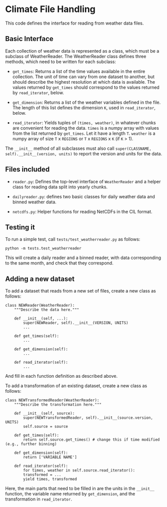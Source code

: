 # Climate File Handling

This code defines the interface for reading from weather data files.

## Basic Interface

Each collection of weather data is represented as a class, which must
be a subclass of WeatherReader.  The WeatherReader class defines three
methods, which need to be written for each subclass:

 - `get_times`: Returns a list of the time values available in the
   entire collection.  The unit of time can vary from one dataset to
   another, but should describe the highest resolution at which data
   is available.  The values returned by `get_times` should correspond
   to the values returned by `read_iterator`, below.

 - `get_dimension`: Returns a list of the weather variables defined in
   the file.  The length of this list defines the dimension `K`, used
   in `read_iterator`, below.

 - `read_iterator`: Yields tuples of `(times, weather)`, in whatever
   chunks are convenient for reading the data.  `times` is a numpy
   array with values from the list returned by `get_times`.  Let it
   have a length `T`.  `weather` is a numpy array of size `T` x
   `REGIONS` or `T` x `REGIONS` x `K` (if `K` > 1).

The `__init__` method of all subclasses must also call
`super(CLASSNAME, self).__init__(version, units)` to report the
version and units for the data.

## Files included

 - `reader.py`: Defines the top-level interface of `WeatherReader` and
   a helper class for reading data split into yearly chunks.

 - `dailyreader.py`: defines two basic classes for daily weather data
   and binned weather data.

 - `netcdfs.py`: Helper functions for reading NetCDFs in the CIL
   format.

## Testing it

To run a simple test, call `tests/test_weatherreader.py` as follows:
```
python -m tests.test_weatherreader
```

This will create a daily reader and a binned reader, with data
corresponding to the same month, and check that they correspond.

## Adding a new dataset

To add a dataset that reads from a new set of files, create a new
class as follows:

```
class NEWReader(WeatherReader):
    """Describe the data here."""

    def __init__(self, ...):
        super(NEWReader, self).__init__(VERSION, UNITS)
        ...

    def get_times(self):
        ...

    def get_dimension(self):
    	...

    def read_iterator(self):
        ...
```

And fill in each function definition as described above.

To add a transformation of an existing dataset, create a new class as
follows:

```
class NEWTransformedReader(WeatherReader):
    """Describe the transformation here."""

    def __init__(self, source):
    	super(NEWTransformedReader, self).__init__(source.version, UNITS)
        self.source = source

    def get_times(self):
        return self.source.get_times() # change this if time modified (e.g., further binning)

    def get_dimension(self):
    	return ['VARIABLE NAME']

    def read_iterator(self):
        for times, weather in self.source.read_iterator():
	    transformed = ...
	    yield times, transformed
```

Here, the main parts that need to be filled in are the units in the
`__init__` function, the variable name returned by `get_dimension`,
and the transformation in `read_iterator`.
